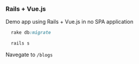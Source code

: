 ### Rails + Vue.js

Demo app using Rails + Vue.js in no SPA application

```ruby
  rake db:migrate
```

```ruby
  rails s
```
Navegate to `/blogs`